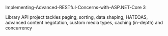  Implementing-Advanced-RESTful-Concerns-with-ASP.NET-Core 3
 
 Library API project tackles paging, sorting,
 data shaping, HATEOAS, advanced content negotation, custom media types, caching (in-depth) and concurrency
